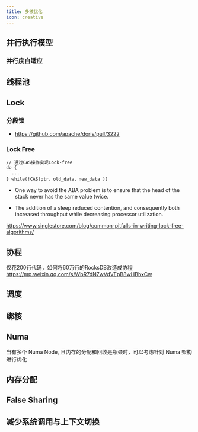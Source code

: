 ```yaml
---
title: 多核优化
icon: creative
---
```


## 并行执行模型

### 并行度自适应

## 线程池

## Lock

### 分段锁

- <https://github.com/apache/doris/pull/3222>

### Lock Free

```
// 通过CAS操作实现Lock-free
do {
  ...
} while(!CAS(ptr，old_data，new_data ))
```

- One way to avoid the ABA problem is to ensure that the head of the stack never has the same value twice.

- The addition of a sleep reduced contention, and consequently both increased throughput while decreasing processor utilization.

<https://www.singlestore.com/blog/common-pitfalls-in-writing-lock-free-algorithms/>

## 协程

仅花200行代码，如何将60万行的RocksDB改造成协程  <https://mp.weixin.qq.com/s/WbR7dN7wVdVEpB8wHBbxCw>

## 调度

## 绑核

## Numa

当有多个 Numa Node, 且内存的分配和回收是瓶颈时，可以考虑针对 Numa 架构进行优化

## 内存分配

## False Sharing

## 减少系统调用与上下文切换





